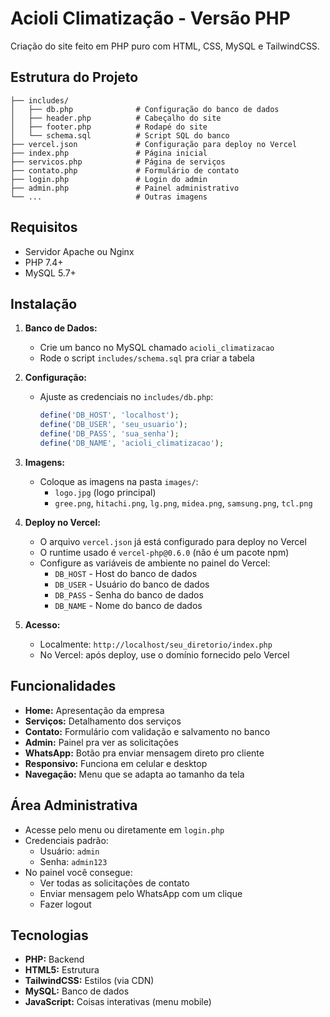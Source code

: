 # Acioli Climatização - Versão PHP

Criação do site feito em PHP puro com HTML, CSS, MySQL e TailwindCSS.

## Estrutura do Projeto

```
├── includes/
│   ├── db.php              # Configuração do banco de dados
│   ├── header.php          # Cabeçalho do site
│   ├── footer.php          # Rodapé do site
│   └── schema.sql          # Script SQL do banco
├── vercel.json             # Configuração para deploy no Vercel
├── index.php               # Página inicial
├── servicos.php            # Página de serviços
├── contato.php             # Formulário de contato
├── login.php               # Login do admin
├── admin.php               # Painel administrativo
└── ...                     # Outras imagens
```

## Requisitos

- Servidor Apache ou Nginx
- PHP 7.4+
- MySQL 5.7+

## Instalação

1. **Banco de Dados:**
   - Crie um banco no MySQL chamado `acioli_climatizacao`
   - Rode o script `includes/schema.sql` pra criar a tabela

2. **Configuração:**
   - Ajuste as credenciais no `includes/db.php`:
     ```php
     define('DB_HOST', 'localhost');
     define('DB_USER', 'seu_usuario');
     define('DB_PASS', 'sua_senha');
     define('DB_NAME', 'acioli_climatizacao');
     ```

3. **Imagens:**
   - Coloque as imagens na pasta `images/`:
     - `logo.jpg` (logo principal)
     - `gree.png`, `hitachi.png`, `lg.png`, `midea.png`, `samsung.png`, `tcl.png`

4. **Deploy no Vercel:**
   - O arquivo `vercel.json` já está configurado para deploy no Vercel
   - O runtime usado é `vercel-php@0.6.0` (não é um pacote npm)
   - Configure as variáveis de ambiente no painel do Vercel:
     - `DB_HOST` - Host do banco de dados
     - `DB_USER` - Usuário do banco de dados
     - `DB_PASS` - Senha do banco de dados
     - `DB_NAME` - Nome do banco de dados

5. **Acesso:**
   - Localmente: `http://localhost/seu_diretorio/index.php`
   - No Vercel: após deploy, use o domínio fornecido pelo Vercel

## Funcionalidades

- **Home:** Apresentação da empresa
- **Serviços:** Detalhamento dos serviços
- **Contato:** Formulário com validação e salvamento no banco
- **Admin:** Painel pra ver as solicitações
- **WhatsApp:** Botão pra enviar mensagem direto pro cliente
- **Responsivo:** Funciona em celular e desktop
- **Navegação:** Menu que se adapta ao tamanho da tela

## Área Administrativa

- Acesse pelo menu ou diretamente em `login.php`
- Credenciais padrão:
  - Usuário: `admin`
  - Senha: `admin123`
- No painel você consegue:
  - Ver todas as solicitações de contato
  - Enviar mensagem pelo WhatsApp com um clique
  - Fazer logout

## Tecnologias

- **PHP:** Backend
- **HTML5:** Estrutura
- **TailwindCSS:** Estilos (via CDN)
- **MySQL:** Banco de dados
- **JavaScript:** Coisas interativas (menu mobile)